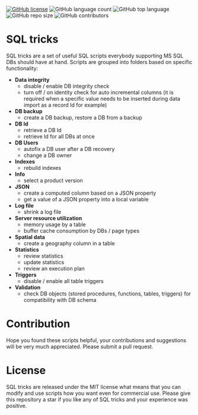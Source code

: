 [![GitHub license](https://img.shields.io/github/license/kate-orlova/sql-tricks.svg)](https://github.com/kate-orlova/sql-tricks/blob/master/LICENSE)
![GitHub language count](https://img.shields.io/github/languages/count/kate-orlova/sql-tricks.svg?style=flat)
![GitHub top language](https://img.shields.io/github/languages/top/kate-orlova/sql-tricks.svg?style=flat)
![GitHub repo size](https://img.shields.io/github/repo-size/kate-orlova/sql-tricks.svg?style=flat)
![GitHub contributors](https://img.shields.io/github/contributors/kate-orlova/sql-tricks)


# SQL tricks
SQL tricks are a set of useful SQL scripts everybody supporting MS SQL DBs should have at hand. Scripts are grouped into folders based on specific functionality:
* **Data integrity**
   * disable / enable DB integrity check
   * turn off / on identity check for auto incremental columns (it is required when a specific value needs to be inserted during data import as a record Id for example) 
* **DB backup**
   * create a DB backup, restore a DB from a backup
* **DB Id**
   * retrieve a DB Id
   * retrieve Id for all DBs at once
* **DB Users**
   * autofix a DB user after a DB recovery
   * change a DB owner
* **Indexes**
   * rebuild indexes
* **Info**
   * select a product version
* **JSON**
   * create a computed column based on a JSON property
   * get a value of a JSON property into a local variable
* **Log file**
   * shrink a log file
* **Server resource utilization**
   * memory usage by a table
   * buffer cache consumption by DBs / page types
* **Spatial data**
   * create a geography column in a table
* **Statistics**
   * review statistics
   * update statistics
   * review an execution plan
* **Triggers**
   * disable / enable all table triggers
* **Validation**
   * check DB objects (stored procedures, functions, tables, triggers) for compatibility with DB schema


# Contribution
Hope you found these scripts helpful, your contributions and suggestions will be very much appreciated. Please submit a pull request.

# License
SQL tricks are released under the MIT license what means that you can modify and use scripts how you want even for commercial use. Please give this repository a star if you like any of SQL tricks and your experience was positive.
